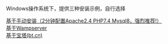 
Windows操作系统下，提供三种安装示例，自行选择  

[基于手动安装（2分钟配置Apache2.4 PHP7.4 Mysql8，强烈推荐!）](./help.php?md=install-windows-pure "官方纯净版安装-Apache2.4 PHP7.4 Mysql5.8 ")  
[基于Wampserver](./help.php?md=install-windows-wamp "基于Wampserver")  
[基于宝塔(bt.cn)](./help.php?md=install-windows-bt "基于宝塔(bt.cn)")  